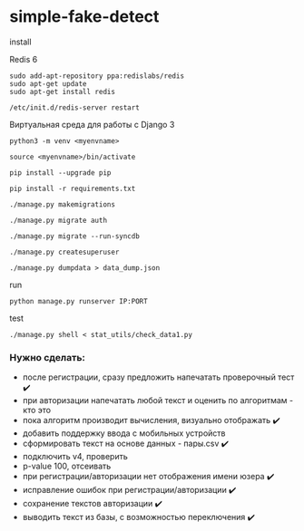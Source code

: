 # simple-fake-detect

install   

Redis 6   
```
sudo add-apt-repository ppa:redislabs/redis
sudo apt-get update
sudo apt-get install redis

/etc/init.d/redis-server restart
```

Виртуальная среда для работы с Django 3
```
python3 -m venv <myenvname>

source <myenvname>/bin/activate

pip install --upgrade pip

pip install -r requirements.txt

./manage.py makemigrations

./manage.py migrate auth

./manage.py migrate --run-syncdb

./manage.py createsuperuser

./manage.py dumpdata > data_dump.json
```

run   

```
python manage.py runserver IP:PORT

```

test   
```
./manage.py shell < stat_utils/check_data1.py
```

### Нужно сделать:
- после регистрации, сразу предложить напечатать проверочный тест :heavy_check_mark:   
- при авторизации напечатать любой текст и оценить по алгоритмам - кто это   
- пока алгоритм производит вычисления, визуально отображать :heavy_check_mark:   
- добавить поддержку ввода с мобильных устройств   
- сформировать текст на основе данных - пары.csv :heavy_check_mark:   
- подключить v4, проверить   
- p-value 100, отсеивать   
- при регистрации/авторизации нет отображения имени юзера :heavy_check_mark:   
- исправление ошибок при регистрации/авторизации :heavy_check_mark:   
- сохранение текстов авторизации :heavy_check_mark:   
- выводить текст из базы, с возможностью переключения :heavy_check_mark:   
